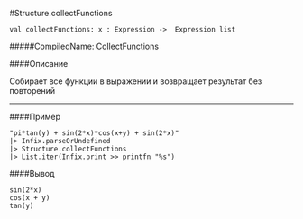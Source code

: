 #Structure.collectFunctions

	val collectFunctions: x : Expression ->  Expression list


#####CompiledName: CollectFunctions


####Описание

Собирает все функции в выражении и возвращает результат без повторений

----------

####Пример

    "pi*tan(y) + sin(2*x)*cos(x+y) + sin(2*x)" 
    |> Infix.parseOrUndefined
    |> Structure.collectFunctions
    |> List.iter(Infix.print >> printfn "%s")

####Вывод

    sin(2*x)
    cos(x + y)
    tan(y)
